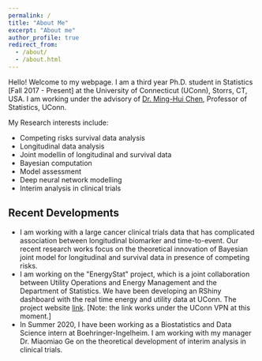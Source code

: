 ```yaml
---
permalink: /
title: "About Me"
excerpt: "About me"
author_profile: true
redirect_from: 
  - /about/
  - /about.html
---
```

Hello! Welcome to my webpage. I am a third year Ph.D. student in Statistics [Fall 2017 - Present] 
at the University of Connecticut (UConn), Storrs, CT, USA. I am working under the advisory of 
[Dr. Ming-Hui Chen](http://merlot.stat.uconn.edu/~mhchen/), Professor of Statistics, UConn.

My Research interests include:
* Competing risks survival data analysis
* Longitudinal data analysis
* Joint modellin of longitudinal and survival data
* Bayesian computation
* Model assessment 
* Deep neural network modelling
* Interim analysis in clinical trials

## Recent Developments
* I am working with a large cancer clinical trials data that has complicated association between longitudinal biomarker and time-to-event. Our recent research works focus on the theoretical innovation of Bayesian joint model for longitudinal and survival data in presence of competing risks. 
* I am working on the "EnergyStat" project, which is a joint collaboration between Utility Operations and Energy Management and the Department of Statistics. We have been developing an RShiny dashboard with the real time energy and utility data at UConn. The project website [link](http://energystats.fo.uconn.edu:9999/). [Note: the link works under the UConn VPN at this moment.]
* In Summer 2020, I have been working as a Biostatistics and Data Science intern at Boehringer-Ingelheim. I am working with my manager Dr. Miaomiao Ge on the theoretical development of interim analysis in clinical trials.

